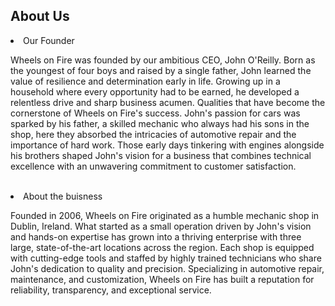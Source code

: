 <!DOCTYPE>
<html lang = "en">
<!DOCTYPE html>
<html lang="en">
<head>
  <meta charset="UTF-8">
  <meta name="viewport" content="width=device-width, initial-scale=1.0">

 <section id ="about">
   
  <h2><summary>About Us</summary></h2>
  <li>Our Founder</li>
  <p> Wheels on Fire was founded by our ambitious CEO, John O'Reilly. Born as the youngest of four boys and raised by a single father, John learned the value of resilience and determination early in life. Growing up in a household where every opportunity had to be earned, he developed a relentless drive and sharp business acumen. Qualities that have become the cornerstone of Wheels on Fire's success. John's passion for cars was sparked by his father, a skilled mechanic who always had his sons in the shop, here they absorbed the intricacies of automotive repair and the importance of hard work. Those early days tinkering with engines alongside his brothers shaped John's vision for a business that combines technical excellence with an unwavering commitment to customer satisfaction. </p>
   
  <br>
  <li> About the buisness </li>
  <p>Founded in 2006, Wheels on Fire originated as a humble mechanic shop in Dublin, Ireland. What started as a small operation driven by John's vision and hands-on expertise has grown into a thriving enterprise with three large, state-of-the-art locations across the region. Each shop is equipped with cutting-edge tools and staffed by highly trained technicians who share John's dedication to quality and precision. Specializing in automotive repair, maintenance, and customization, Wheels on Fire has built a reputation for reliability, transparency, and exceptional service. </p>
  <br>
  </section>

